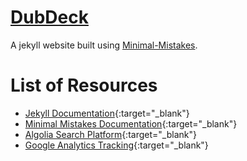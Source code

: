 # [DubDeck](http:/dubdeck.github.io)

A jekyll website built using [Minimal-Mistakes](https://github.com/mmistakes/minimal-mistakes).

# List of Resources
* [Jekyll Documentation](https://jekyllrb.com/docs/home/){:target="_blank"}
* [Minimal Mistakes Documentation](https://mmistakes.github.io/minimal-mistakes/docs/quick-start-guide/){:target="_blank"}
* [Algolia Search Platform](www.algolia.com/){:target="_blank"}
* [Google Analytics Tracking](https://analytics.google.com/analytics/web){:target="_blank"}
